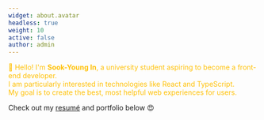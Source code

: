 ```yaml
---
widget: about.avatar
headless: true
weight: 10
active: false
author: admin
---
```


<p class="justify-text" style="color: #FFC107;">
👋 Hello! I'm <strong>Sook-Young In</strong>, a university student aspiring to become a front-end developer.<br>
I am particularly interested in technologies like React and TypeScript.<br>
My goal is to create the best, most helpful web experiences for users.
</p>

Check out my [resumé](/uploads/resume.pdf) and portfolio below 😍